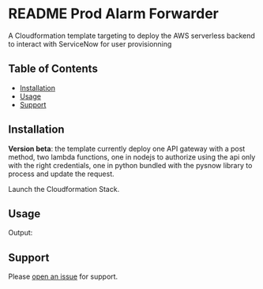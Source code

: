 # README Prod Alarm Forwarder

A Cloudformation template targeting to deploy the AWS serverless backend to interact with ServiceNow for user provisionning 

## Table of Contents

- [Installation](#installation)
- [Usage](#usage)
- [Support](#support)

## Installation

**Version beta**: the template currently deploy one API gateway with a post method, two lambda functions, one in nodejs to authorize using the api only with the right credentials, one in python bundled with the pysnow library to process and update the request.

Launch the Cloudformation Stack.

## Usage

Output: 

## Support

Please [open an issue](https://confluence.gemalto.com/pages/viewpage.action?pageId=278568171) for support.

